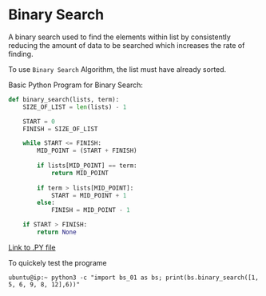 # Binary Search

A binary search used to find the elements within list by consistently reducing the amount of data to be searched which increases the rate of finding.

To use `Binary Search` Algorithm, the list must have already sorted.

Basic Python Program for Binary Search:
```python
def binary_search(lists, term):
    SIZE_OF_LIST = len(lists) - 1

    START = 0
    FINISH = SIZE_OF_LIST

    while START <= FINISH:
        MID_POINT = (START + FINISH)
        
        if lists[MID_POINT] == term:
            return MID_POINT
        
        if term > lists[MID_POINT]:
            START = MID_POINT + 1
        else:
            FINISH = MID_POINT - 1

    if START > FINISH:
        return None
```

[Link to .PY file](/Chapter-09/bs_01.py)

To quickely test the programe 
```console
ubuntu@ip:~ python3 -c "import bs_01 as bs; print(bs.binary_search([1, 5, 6, 9, 8, 12],6))"
```
